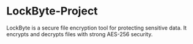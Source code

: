 # LockByte-Project
LockByte is a secure file encryption tool for protecting sensitive data. It encrypts and decrypts files with strong AES-256 security.
